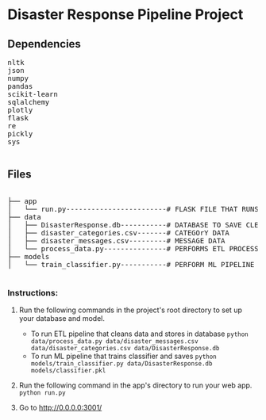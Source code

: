 # Disaster Response Pipeline Project

## Dependencies
<pre>
nltk
json
numpy
pandas
scikit-learn
sqlalchemy
plotly
flask
re
pickly
sys

</pre>
## Files

<pre>

├── app
│   └── run.py------------------------# FLASK FILE THAT RUNS APP
├── data
│   ├── DisasterResponse.db-----------# DATABASE TO SAVE CLEANED DATA TO
│   ├── disaster_categories.csv-------# CATEGOrY DATA
│   ├── disaster_messages.csv---------# MESSAGE DATA
│   └── process_data.py---------------# PERFORMS ETL PROCESS
├── models
│   └── train_classifier.py-----------# PERFORM ML PIPELINE PROCESS

</pre>



### Instructions:
1. Run the following commands in the project's root directory to set up your database and model.

    - To run ETL pipeline that cleans data and stores in database
        `python data/process_data.py data/disaster_messages.csv data/disaster_categories.csv data/DisasterResponse.db`
    - To run ML pipeline that trains classifier and saves
        `python models/train_classifier.py data/DisasterResponse.db models/classifier.pkl`

2. Run the following command in the app's directory to run your web app.
    `python run.py`

3. Go to http://0.0.0.0:3001/
